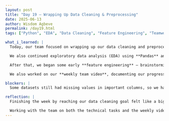 ```yaml
---
layout: post
title: "Day 19 – Wrapping Up Data Cleaning & Preprocessing"
date: 2025-06-13
author: Wisdom Agbeve
permalink: /day19.html
tags: ["Python", "EDA", "Data Cleaning", "Feature Engineering", "Teamwork"]

what_i_learned: |
  Today, our team focused on wrapping up our data cleaning and preprocessing phase — one of our main goals for the week. We finalized the cleaning process across all our datasets, handled missing values, and dropped null entries where needed to prepare for analysis.

  We also continued exploratory data analysis (EDA) using **Pandas** and **Matplotlib**. This included reviewing basic statistics like **mean** and **median**, identifying outliers, and visualizing data trends through bar plots and histograms.

  After that, we began some early **feature engineering** — brainstorming and creating new variables that might help improve our machine learning models later on. This included grouping categorical values, creating binary indicators, and extracting time-based features.

  We also worked on our **weekly team video**, documenting our progress and what we’ve learned so far in the project.

blockers: |
  Some datasets still had missing values in important columns, so we had to make tough decisions about which columns to drop or how to fill them appropriately.

reflection: |
  Finishing the week by reaching our data cleaning goal felt like a big win. Cleaning data might seem like a small step, but it’s a major part of building accurate models. Today reminded me how important it is to be patient and thorough — rushing through preprocessing could ruin everything we do later.

  Working with the team on both the technical tasks and the weekly video gave us a chance to reflect on how far we’ve come. Seeing our messy raw datasets turn into structured, usable data felt rewarding. I’m excited to move into the modeling phase with a cleaner, more refined foundation.
---
```

